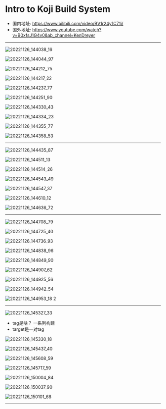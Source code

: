 # Intro to Koji Build System

* 国内地址: <https://www.bilibili.com/video/BV1r24y1C71i/>
* 国外地址: <https://www.youtube.com/watch?v=B0xfsJ1G4v0&ab_channel=KenDreyer>


---


![20221126_144038_16](image/20221126_144038_16.png)

![20221126_144044_97](image/20221126_144044_97.png)

![20221126_144212_75](image/20221126_144212_75.png)

![20221126_144217_22](image/20221126_144217_22.png)

![20221126_144237_77](image/20221126_144237_77.png)

![20221126_144251_90](image/20221126_144251_90.png)

![20221126_144330_43](image/20221126_144330_43.png)

![20221126_144334_23](image/20221126_144334_23.png)

![20221126_144355_77](image/20221126_144355_77.png)

![20221126_144358_53](image/20221126_144358_53.png)

---

![20221126_144435_87](image/20221126_144435_87.png)

![20221126_144511_13](image/20221126_144511_13.png)

![20221126_144514_26](image/20221126_144514_26.png)

![20221126_144543_49](image/20221126_144543_49.png)

![20221126_144547_37](image/20221126_144547_37.png)

![20221126_144610_12](image/20221126_144610_12.png)

![20221126_144636_72](image/20221126_144636_72.png)

---

![20221126_144708_79](image/20221126_144708_79.png)

![20221126_144725_40](image/20221126_144725_40.png)

![20221126_144736_93](image/20221126_144736_93.png)

![20221126_144838_96](image/20221126_144838_96.png)

![20221126_144849_90](image/20221126_144849_90.png)

![20221126_144907_62](image/20221126_144907_62.png)

![20221126_144925_56](image/20221126_144925_56.png)

![20221126_144942_54](image/20221126_144942_54.png)

![20221126_144953_18](image/20221126_144953_18.png) 2

---

![20221126_145327_33](image/20221126_145327_33.png)


* tag是啥？ 一系列构建
* target是一对tag

![20221126_145330_18](image/20221126_145330_18.png)


![20221126_145437_40](image/20221126_145437_40.png)


![20221126_145608_59](image/20221126_145608_59.png)


![20221126_145717_59](image/20221126_145717_59.png)

![20221126_150004_84](image/20221126_150004_84.png)

![20221126_150037_90](image/20221126_150037_90.png)

![20221126_150101_68](image/20221126_150101_68.png)















---
